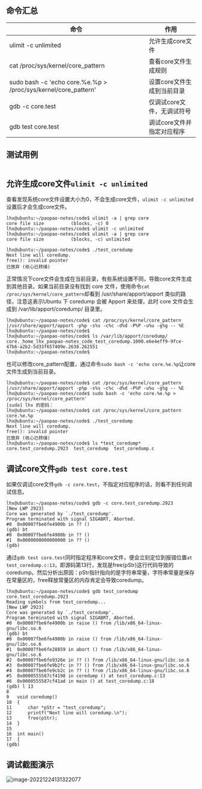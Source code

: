 ## 命令汇总
|命令|作用|
|---|---|
|ulimit -c unlimited|允许生成core文件|
|cat /proc/sys/kernel/core_pattern|查看core文件生成规则|
|sudo bash -c 'echo core.%e.%p > /proc/sys/kernel/core_pattern'|设置core文件生成到当前目录|
|gdb -c core.test|仅调试core文件，无调试符号|
|gdb test core.test|调试core文件并指定对应程序|


## 测试用例

```c

```


## 允许生成core文件`ulimit -c unlimited`
查看发现系统core文件设置大小为0，不会生成core文件，`ulimit -c unlimited`设置后才会生成core文件。
```
lhx@ubuntu:~/paopao-notes/code$ ulimit -a | grep core
core file size          (blocks, -c) 0
lhx@ubuntu:~/paopao-notes/code$ ulimit -c unlimited
lhx@ubuntu:~/paopao-notes/code$ ulimit -a | grep core
core file size          (blocks, -c) unlimited
```

```
lhx@ubuntu:~/paopao-notes/code$ ./test_coredump 
Next line will coredump.
free(): invalid pointer
已放弃 (核心已转储)
```

正常情况下core文件会生成在当前目录，有些系统设置不同，导致core文件生成到其他目录。如果当前目录没有找到 core 文件，使用命令`cat /proc/sys/kernel/core_pattern`却看到 /usr/share/apport/apport 类似的路径，注意这表示Ubuntu 下 coredump 会被 Apport 来处理，此时 core 文件会生成到 /var/lib/apport/coredump/ 目录里。

```
lhx@ubuntu:~/paopao-notes/code$ cat /proc/sys/kernel/core_pattern
|/usr/share/apport/apport -p%p -s%s -c%c -d%d -P%P -u%u -g%g -- %E
lhx@ubuntu:~/paopao-notes/code$ 
lhx@ubuntu:~/paopao-notes/code$ ls /var/lib/apport/coredump/
core._home_lhx_paopao-notes_code_test_coredump.1000.e6e4eff9-9fce-47b6-a2b2-5d33f657409e.2638.262551
lhx@ubuntu:~/paopao-notes/code$
```

也可以修改core_pattern配置，通过命令`sudo bash -c 'echo core.%e.%p`让core文件生成到当前目录。

```
lhx@ubuntu:~/paopao-notes/code$ cat /proc/sys/kernel/core_pattern
|/usr/share/apport/apport -p%p -s%s -c%c -d%d -P%P -u%u -g%g -- %E
lhx@ubuntu:~/paopao-notes/code$ sudo bash -c 'echo core.%e.%p > /proc/sys/kernel/core_pattern'
[sudo] lhx 的密码： 
lhx@ubuntu:~/paopao-notes/code$ cat /proc/sys/kernel/core_pattern
core.%e.%p
lhx@ubuntu:~/paopao-notes/code$ ./test_coredump 
Next line will coredump.
free(): invalid pointer
已放弃 (核心已转储)
lhx@ubuntu:~/paopao-notes/code$ ls *test_coredump*
core.test_coredump.2923  test_coredump  test_coredump.c
```

## 调试core文件`gdb test core.test`

如果仅调试core文件`gdb -c core.test`，不指定对应程序的话，则看不到任何调试信息。
```
lhx@ubuntu:~/paopao-notes/code$ gdb -c core.test_coredump.2923 
[New LWP 2923]
Core was generated by `./test_coredump'.
Program terminated with signal SIGABRT, Aborted.
#0  0x00007fbe6fe4900b in ?? ()
(gdb) bt
#0  0x00007fbe6fe4900b in ?? ()
#1  0x0000000000000000 in ?? ()
(gdb)
```

通过`gdb test core.test`同时指定程序和core文件，便会立刻定位到报错位置`at test_coredump.c:13`，即源码第13行，发现是free(pStr)这行代码导致的coredump。然后分析出原因：pStr指针指向的是字符串常量，字符串常量是保存在常量区的，free释放常量区的内存肯定会导致coredump。

```
lhx@ubuntu:~/paopao-notes/code$ gdb test_coredump core.test_coredump.2923 
Reading symbols from test_coredump...
[New LWP 2923]
Core was generated by `./test_coredump'.
Program terminated with signal SIGABRT, Aborted.
#0  0x00007fbe6fe4900b in raise () from /lib/x86_64-linux-gnu/libc.so.6
(gdb) bt
#0  0x00007fbe6fe4900b in raise () from /lib/x86_64-linux-gnu/libc.so.6
#1  0x00007fbe6fe28859 in abort () from /lib/x86_64-linux-gnu/libc.so.6
#2  0x00007fbe6fe9326e in ?? () from /lib/x86_64-linux-gnu/libc.so.6
#3  0x00007fbe6fe9b2fc in ?? () from /lib/x86_64-linux-gnu/libc.so.6
#4  0x00007fbe6fe9cb2c in ?? () from /lib/x86_64-linux-gnu/libc.so.6
#5  0x0000555587cf4198 in coredump () at test_coredump.c:13
#6  0x0000555587cf41ad in main () at test_coredump.c:18
(gdb) l 13
8	
9	void coredump()
10	{
11	    char *pStr = "test_coredump";
12	    printf("Next line will coredump.\n");
13	    free(pStr);
14	}
15	
16	int main()
17	{
(gdb) 
```

## 调试截图演示

![image-20221224131322077](https://cdn.jsdelivr.net/gh/HanxuLiu/CDN1/img/2022/202212241313422.png)
